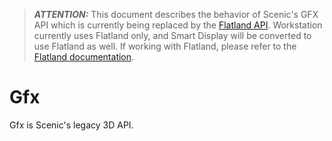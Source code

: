 > **_ATTENTION:_** This document describes the behavior of Scenic's GFX API which is currently being replaced by the [Flatland API](/concepts/ui/scenic/flatland/index.md). Workstation currently uses Flatland only, and Smart Display will be converted to use Flatland as well. If working with Flatland, please refer to the [Flatland documentation](/concepts/ui/index.md).

# Gfx

Gfx is Scenic's legacy 3D API.
